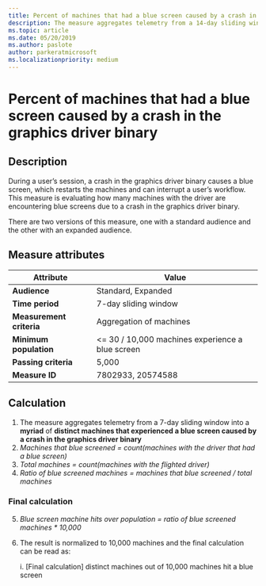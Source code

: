 ```yaml
---
title: Percent of machines that had a blue screen caused by a crash in the graphics driver binary
description: The measure aggregates telemetry from a 14-day sliding window into a percentage of machines that haven’t experienced a kernel mode crash 
ms.topic: article
ms.date: 05/20/2019
ms.author: paslote
author: parkeratmicrosoft
ms.localizationpriority: medium
---
```


# Percent of machines that had a blue screen caused by a crash in the graphics driver binary

## Description

During a user’s session, a crash in the graphics driver binary causes a blue screen, which restarts the machines and can interrupt a user’s workflow. This measure is evaluating how many machines with the driver are encountering blue screens due to a crash in the graphics driver binary.

There are two versions of this measure, one with a standard audience and the other with an expanded audience. 

## Measure attributes

|Attribute|Value|
|----|----|
|**Audience**|Standard, Expanded|
|**Time period**|7-day sliding window|
|**Measurement criteria**|Aggregation of machines|
|**Minimum population**|<= 30 / 10,000 machines experience a blue screen|
|**Passing criteria**|5,000|
|**Measure ID**|7802933, 20574588|

## Calculation

1. The measure aggregates telemetry from a 7-day sliding window into a **myriad** of **distinct machines that experienced a blue screen caused by a crash in the graphics driver binary**
2. *Machines that blue screened = count(machines with the driver that had a blue screen)*
3. *Total machines = count(machines with the flighted driver)*
4. *Ratio of blue screened machines = machines that blue screened / total machines*

### Final calculation

5.  *Blue screen machine hits over population = ratio of blue screened machines * 10,000*
6.  The result is normalized to 10,000 machines and the final calculation can be read as:

    i. [Final calculation] distinct machines out of 10,000 machines hit a blue screen
